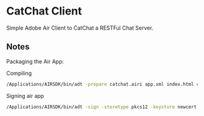 CatChat Client
==============

Simple Adobe Air Client to CatChat a RESTFul Chat Server.

## Notes

Packaging the Air App:

Compiling

``` sh
/Applications/AIRSDK/bin/adt -prepare catchat.airi app.xml index.html css/base.css css/layout.css css/skeleton.css js/AIRAliases.js js/coffee-script.js js/jquery-1.7.min.js js/sugar-1.1.1.min.js
```

Signing air app

``` sh
/Applications/AIRSDK/bin/adt -sign -storetype pkcs12 -keystore newcert.p12 catchat.airi catchat.air
```